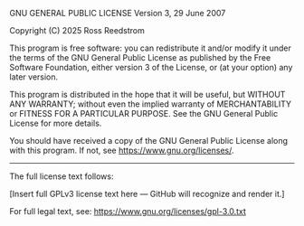 GNU GENERAL PUBLIC LICENSE Version 3, 29 June 2007

Copyright (C) 2025  Ross Reedstrom

This program is free software: you can redistribute it and/or modify
it under the terms of the GNU General Public License as published by
the Free Software Foundation, either version 3 of the License, or
(at your option) any later version.

This program is distributed in the hope that it will be useful,
but WITHOUT ANY WARRANTY; without even the implied warranty of
MERCHANTABILITY or FITNESS FOR A PARTICULAR PURPOSE.  See the
GNU General Public License for more details.

You should have received a copy of the GNU General Public License
along with this program.  If not, see <https://www.gnu.org/licenses/>.

---

The full license text follows:

[Insert full GPLv3 license text here — GitHub will recognize and render it.]

For full legal text, see: https://www.gnu.org/licenses/gpl-3.0.txt

